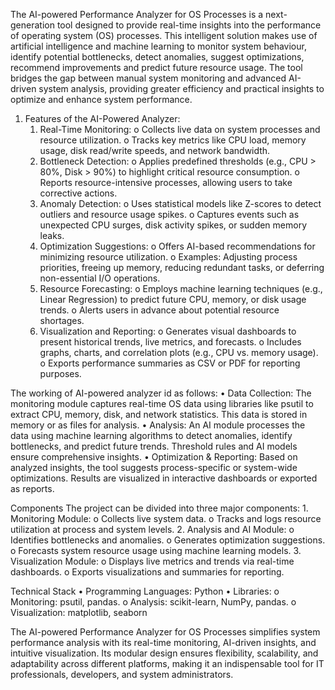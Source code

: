 The AI-powered Performance Analyzer for OS Processes is a next-generation tool designed to provide real-time insights into the performance of operating system (OS) processes. This intelligent solution makes use of artificial intelligence and machine learning to monitor system behaviour, identify potential bottlenecks, detect anomalies, suggest optimizations, recommend improvements and predict future resource usage. The tool bridges the gap between manual system monitoring and advanced AI-driven system analysis, providing greater efficiency and practical insights to optimize and enhance system performance.

1. Features of the AI-Powered Analyzer:
    1.	Real-Time Monitoring:
        o	Collects live data on system processes and resource utilization.
        o	Tracks key metrics like CPU load, memory usage, disk read/write speeds, and network bandwidth.
    2.	Bottleneck Detection:
        o	Applies predefined thresholds (e.g., CPU > 80%, Disk > 90%) to highlight critical resource consumption.
        o	Reports resource-intensive processes, allowing users to take corrective actions.
    3.	Anomaly Detection:
        o	Uses statistical models like Z-scores to detect outliers and resource usage spikes.
        o	Captures events such as unexpected CPU surges, disk activity spikes, or sudden memory leaks.
    4.	Optimization Suggestions:
        o	Offers AI-based recommendations for minimizing resource utilization.
        o	Examples: Adjusting process priorities, freeing up memory, reducing redundant tasks, or deferring non-essential I/O operations.
    5.	Resource Forecasting:
        o	Employs machine learning techniques (e.g., Linear Regression) to predict future CPU, memory, or disk usage trends.
        o	Alerts users in advance about potential resource shortages.
    6.	Visualization and Reporting:
        o	Generates visual dashboards to present historical trends, live metrics, and forecasts.
        o	Includes graphs, charts, and correlation plots (e.g., CPU vs. memory usage).
        o	Exports performance summaries as CSV or PDF for reporting purposes.

The working of AI-powered analyzer id as follows:
    •	Data Collection: The monitoring module captures real-time OS data using libraries like psutil to extract CPU, memory, disk, and network statistics. This data is stored in memory or as files for analysis.
    •	Analysis: An AI module processes the data using machine learning algorithms to detect anomalies, identify bottlenecks, and predict future trends. Threshold rules and AI models ensure comprehensive insights.
    •	Optimization & Reporting: Based on analyzed insights, the tool suggests process-specific or system-wide optimizations. Results are visualized in interactive dashboards or exported as reports.

Components
The project can be divided into three major components:
    1.	Monitoring Module:
        o	Collects live system data.
        o	Tracks and logs resource utilization at process and system levels.
    2.	Analysis and AI Module:
        o	Identifies bottlenecks and anomalies.
        o	Generates optimization suggestions.
        o	Forecasts system resource usage using machine learning models.
    3.	Visualization Module:
        o	Displays live metrics and trends via real-time dashboards.
        o	Exports visualizations and summaries for reporting.

Technical Stack
    •	Programming Languages: Python 
    •	Libraries:
        o	Monitoring: psutil, pandas.
        o	Analysis: scikit-learn, NumPy, pandas.
        o	Visualization: matplotlib, seaborn

The AI-powered Performance Analyzer for OS Processes simplifies system performance analysis with its real-time monitoring, AI-driven insights, and intuitive visualization. Its modular design ensures flexibility, scalability, and adaptability across different platforms, making it an indispensable tool for IT professionals, developers, and system administrators.
